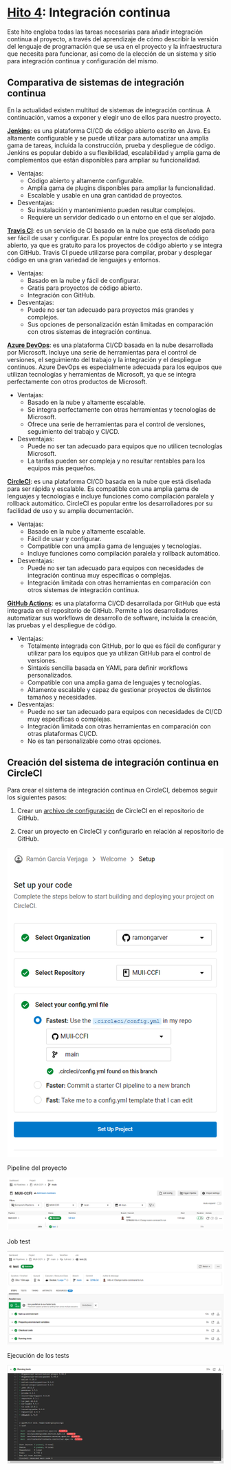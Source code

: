 # [Hito 4](https://jj.github.io/CC/documentos/proyecto/4.CI): Integración continua

Este hito engloba todas las tareas necesarias para añadir integración continua al proyecto, a través del aprendizaje de cómo describir la versión del lenguaje de programación que se usa en el proyecto y la infraestructura que necesita para funcionar, así como de la elección de un sistema y sitio para integración continua y configuración del mismo.

## Comparativa de sistemas de integración continua

En la actualidad existen multitud de sistemas de integración continua. A continuación, vamos a exponer y elegir uno de ellos para nuestro proyecto.

[**Jenkins**](https://www.jenkins.io/): es una plataforma CI/CD de código abierto escrito en Java. Es altamente configurable y se puede utilizar para automatizar una amplia gama de tareas, incluida la construcción, prueba y despliegue de código. Jenkins es popular debido a su flexibilidad, escalabilidad y amplia gama de complementos que están disponibles para ampliar su funcionalidad.

- Ventajas:
  - Código abierto y altamente configurable.
  - Amplia gama de plugins disponibles para ampliar la funcionalidad.
  - Escalable y usable en una gran cantidad de proyectos.
- Desventajas:
  - Su instalación y mantenimiento pueden resultar complejos.
  - Requiere un servidor dedicado o un entorno en el que ser alojado.

[**Travis CI**](https://www.travis-ci.com/): es un servicio de CI basado en la nube que está diseñado para ser fácil de usar y configurar. Es popular entre los proyectos de código abierto, ya que es gratuito para los proyectos de código abierto y se integra con GitHub. Travis CI puede utilizarse para compilar, probar y desplegar código en una gran variedad de lenguajes y entornos.

- Ventajas:
  - Basado en la nube y fácil de configurar.
  - Gratis para proyectos de código abierto.
  - Integración con GitHub.
- Desventajas:
  - Puede no ser tan adecuado para proyectos más grandes y complejos.
  - Sus opciones de personalización están limitadas en comparación con otros sistemas de integración continua.

[**Azure DevOps**](https://azure.microsoft.com/es-es/products/devops/#overview): es una plataforma CI/CD basada en la nube desarrollada por Microsoft. Incluye una serie de herramientas para el control de versiones, el seguimiento del trabajo y la integración y el despliegue continuos. Azure DevOps es especialmente adecuada para los equipos que utilizan tecnologías y herramientas de Microsoft, ya que se integra perfectamente con otros productos de Microsoft.

- Ventajas:
  - Basado en la nube y altamente escalable.
  - Se integra perfectamente con otras herramientas y tecnologías de Microsoft.
  - Ofrece una serie de herramientas para el control de versiones, seguimiento del trabajo y CI/CD.
- Desventajas:
  - Puede no ser tan adecuado para equipos que no utilicen tecnologías Microsoft.
  - La tarifas pueden ser compleja y no resultar rentables para los equipos más pequeños.

[**CircleCI**](https://circleci.com/): es una plataforma CI/CD basada en la nube que está diseñada para ser rápida y escalable. Es compatible con una amplia gama de lenguajes y tecnologías e incluye funciones como compilación paralela y rollback automático. CircleCI es popular entre los desarrolladores por su facilidad de uso y su amplia documentación.

- Ventajas:
  - Basado en la nube y altamente escalable.
  - Fácil de usar y configurar.
  - Compatible con una amplia gama de lenguajes y tecnologías.
  - Incluye funciones como compilación paralela y rollback automático.
- Desventajas:
  - Puede no ser tan adecuado para equipos con necesidades de integración continua muy específicas o complejas.
  - Integración limitada con otras herramientas en comparación con otros sistemas de integración continua.

[**GitHub Actions**](https://github.com/features/actions): es una plataforma CI/CD desarrollada por GitHub que está integrada en el repositorio de GitHub. Permite a los desarrolladores automatizar sus workflows de desarrollo de software, incluida la creación, las pruebas y el despliegue de código.

- Ventajas:
  - Totalmente integrada con GitHub, por lo que es fácil de configurar y utilizar para los equipos que ya utilizan GitHub para el control de versiones.
  - Sintaxis sencilla basada en YAML para definir workflows personalizados.
  - Compatible con una amplia gama de lenguajes y tecnologías.
  - Altamente escalable y capaz de gestionar proyectos de distintos tamaños y necesidades.
- Desventajas:
  - Puede no ser tan adecuado para equipos con necesidades de CI/CD muy específicas o complejas.
  - Integración limitada con otras herramientas en comparación con otras plataformas CI/CD.
  - No es tan personalizable como otras opciones.

## Creación del sistema de integración continua en CircleCI

Para crear el sistema de integración continua en CircleCI, debemos seguir los siguientes pasos:

1. Crear un [archivo de configuración](https://github.com/ramongarver/MUII-CCFI/blob/main/.circleci/config.yml) de CircleCI en el repositorio de GitHub.

2. Crear un proyecto en CircleCI y configurarlo en relación al repositorio de GitHub.

![Setup del proyecto en CircleCI](./img/setup-circlecipng.png)

Pipeline del proyecto

![Pipeline del proyecto](./img/pipeline-circleci.png)

Job test

![Job test](./img/job-test-circleci.png)

Ejecución de los tests

![Running tests step](./img/running-tests-circleci.png)